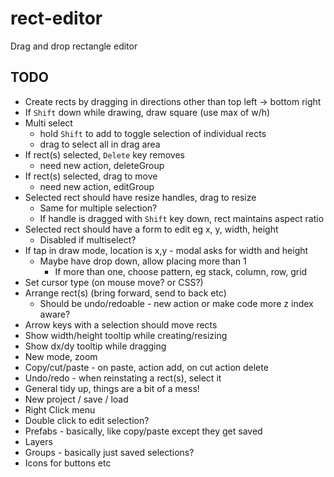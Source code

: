 # rect-editor

Drag and drop rectangle editor

## TODO

- Create rects by dragging in directions other than top left -> bottom right
- If `Shift` down while drawing, draw square (use max of w/h)
- Multi select 
  - hold `Shift` to add to toggle selection of individual rects
  - drag to select all in drag area
- If rect(s) selected, `Delete` key removes
  - need new action, deleteGroup
- If rect(s) selected, drag to move
  - need new action, editGroup
- Selected rect should have resize handles, drag to resize
  - Same for multiple selection?
  - If handle is dragged with `Shift` key down, rect maintains aspect ratio
- Selected rect should have a form to edit eg x, y, width, height
  - Disabled if multiselect?
- If tap in draw mode, location is x,y - modal asks for width and height
  - Maybe have drop down, allow placing more than 1 
    - If more than one, choose pattern, eg stack, column, row, grid
- Set cursor type (on mouse move? or CSS?)
- Arrange rect(s) (bring forward, send to back etc)
  - Should be undo/redoable - new action or make code more z index aware?
- Arrow keys with a selection should move rects
- Show width/height tooltip while creating/resizing
- Show dx/dy tooltip while dragging
- New mode, zoom
- Copy/cut/paste - on paste, action add, on cut action delete
- Undo/redo - when reinstating a rect(s), select it
- General tidy up, things are a bit of a mess!
- New project / save / load
- Right Click menu
- Double click to edit selection?
- Prefabs - basically, like copy/paste except they get saved
- Layers
- Groups - basically just saved selections?
- Icons for buttons etc
